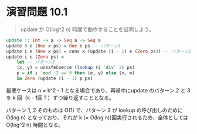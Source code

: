 # 演習問題 10.1

> update が O(log^2 n) 時間で動作することを証明しよう。

```haskell
update :: Int -> a -> Seq a -> Seq a
update 0 e (One x ps) = One e ps -- パターン1
update i e (One x ps) = cons x (update (i - 1) e (Zero ps)) -- パターン2
update i e (Zero ps) = 
	let -- パターン3
    (x, y) = unsafeCoerce (lookup (i `div` 2) ps)
    p = if i `mod` 2 == 0 then (e, y) else (x, e)
    in Zero (update (i - 1) p ps)
```

最悪ケースは n = k^2 - 1 となる場合であり、再帰中にupdate のパターン 2 と 3 を k 回（k - 1回？）ずつ繰り返すこととなる。

パターン 1, 2 そのものは O(1) で、パターン 3 が lookup の呼び出しのために O(log n) となっており、それが k (= O(log n))回実行されるため、全体としては O(log^2 n) 時間となる。